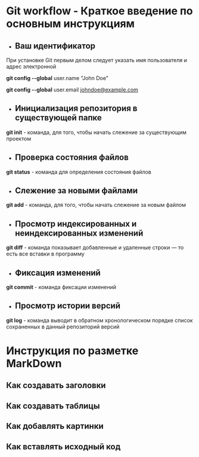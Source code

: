 # Git workflow - Краткое введение по основным инструкциям
+ ## Ваш идентификатор
При установке Git первым делом следует указать имя пользователя и адрес 
электронной

**git config --global** user.name "John Doe"

**git config --global** user.email johndoe@example.com

+ ## Инициализация репозитория в существующей папке

 **git init** - команда, для того, чтобы начать слежение за существующим проектом

+ ## Проверка состояния файлов

**git status** - команда для определения состояния файлов

+ ## Слежение за новыми файлами

**git add** - команда, для того, чтобы начать слежение за новым файлом

+ ## Просмотр индексированных и неиндексированных изменений

**git diff** - команда показывает добавленные и удаленные строки — то есть все вставки в 
программу

+ ## Фиксация изменений

**git commit** - команда фиксации изменений

+ ## Просмотр истории версий 

**git log** - команда выводит в обратном 
хронологическом порядке список сохраненных в данный репозиторий версий

# Инструкция по  разметке MarkDown

## Как создавать заголовки


## Как создавать таблицы


## Как добавлять картинки


## Как вставлять исходный код